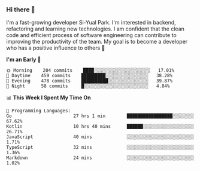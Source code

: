### Hi there 👋


I'm a fast-growing developer Si-Yual Park. I'm interested in backend, refactoring and learning new technologies. I am confident that the clean code and efficient process of software engineering can contribute to improving the productivity of the team. My goal is to become a developer who has a positive influence to others 🔭

<!--START_SECTION:waka-->
**I'm an Early 🐤** 

```text
🌞 Morning    204 commits    ████░░░░░░░░░░░░░░░░░░░░░   17.01% 
🌆 Daytime    459 commits    █████████░░░░░░░░░░░░░░░░   38.28% 
🌃 Evening    478 commits    ██████████░░░░░░░░░░░░░░░   39.87% 
🌙 Night      58 commits     █░░░░░░░░░░░░░░░░░░░░░░░░   4.84%

```


📊 **This Week I Spent My Time On** 

```text
💬 Programming Languages: 
Go                       27 hrs 1 min        █████████████████░░░░░░░░   67.62% 
Kotlin                   10 hrs 40 mins      ██████░░░░░░░░░░░░░░░░░░░   26.71% 
JavaScript               40 mins             ░░░░░░░░░░░░░░░░░░░░░░░░░   1.71% 
TypeScript               32 mins             ░░░░░░░░░░░░░░░░░░░░░░░░░   1.36% 
Markdown                 24 mins             ░░░░░░░░░░░░░░░░░░░░░░░░░   1.02%

```


<!--END_SECTION:waka-->
